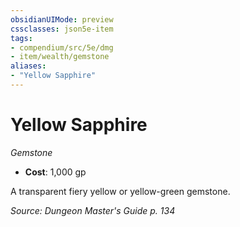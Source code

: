 ```yaml
---
obsidianUIMode: preview
cssclasses: json5e-item
tags:
- compendium/src/5e/dmg
- item/wealth/gemstone
aliases: 
- "Yellow Sapphire"
---
```

# Yellow Sapphire
*Gemstone*  

- **Cost**: 1,000 gp

A transparent fiery yellow or yellow-green gemstone.

*Source: Dungeon Master's Guide p. 134*